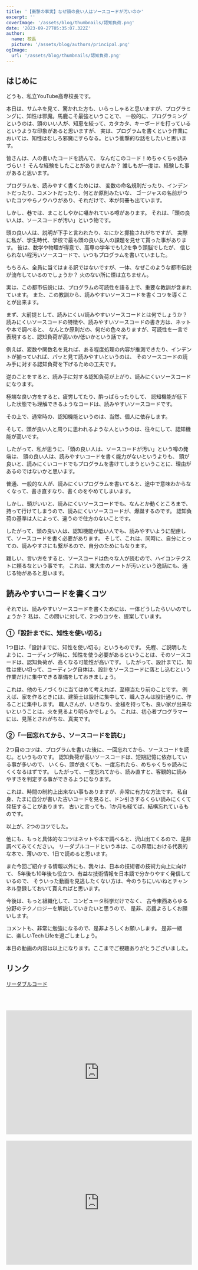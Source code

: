 ```yaml
---
title: '【衝撃の事実】なぜ頭の良い人はソースコードが汚いのか'
excerpt: ''
coverImage: '/assets/blog/thumbnails/認知負荷.png'
date: '2023-09-27T05:35:07.322Z'
author:
  name: 校長
  picture: '/assets/blog/authors/principal.png'
ogImage:
  url: '/assets/blog/thumbnails/認知負荷.png'
---
```

## はじめに
どうも、私立YouTube高専校長です。

本日は、サムネを見て、驚かれた方も、いらっしゃると思いますが、プログラミングに、知性は邪魔。馬鹿こそ最強ということで、
一般的に、プログラミングというのは、頭のいい人が、知恵を絞って、カタカタ、キーボードを打っているというような印象があると思いますが、
実は、プログラムを書くという作業においては、知性はむしろ邪魔にすらなる。という衝撃的な話をしたいと思います。

皆さんは、人の書いたコードを読んで、
なんだこのコード！めちゃくちゃ読みづらい！
そんな経験をしたことがありませんか？
誰しもが一度は、経験した事があると思います。

プログラムを、読みやすく書くためには、
変数の命名規則だったり、インデントだったり、コメントだったり、何とか原則みたいな、
ゴージャスの名前がついたコツやらノウハウがあり、それだけで、本が何冊も出ています。

しかし、巷では、まことしやかに囁かれている噂があります。
それは、「頭の良い人は、ソースコードが汚い」という物です。

頭の良い人は、説明が下手と言われたり、なにかと揶揄されがちですが、
実際に私が、学生時代、学校で最も頭の良い友人の課題を見せて貰った事があります。
彼は、数学や物理が得意で、高専の学年でも1,2を争う頭脳でしたが、
信じられない程汚いソースコードで、いつもプログラムを書いていました。

もちろん、全員に当てはまる訳ではないですが、一体、なぜこのような都市伝説が流布しているのでしょうか？
火のない所に煙は立ちません。

実は、この都市伝説には、プログラムの可読性を語る上で、重要な教訓が含まれています。
また、この教訓から、読みやすいソースコードを書くコツを導くことが出来ます。

まず、大前提として、読みにくい/読みやすいソースコードとは何でしょうか？
読みにくいソースコードの特徴や、読みやすいソースコードの書き方は、ネットや本で調べると、
なんとか原則だの、何だの色々ありますが、可読性を一言で表現すると、認知負荷が高いか/低いかという話です。

例えば、変数や関数名を見れば、ある程度処理の内容が推測できたり、インデントが揃っていれば、パッと見て読みやすいというのは、
そのソースコードの読み手に対する認知負荷を下げるための工夫です。

逆のことをすると、読み手に対する認知負荷が上がり、読みにくいソースコードになります。

極端な良い方をすると、疲労してたり、酔っぱらったりして、
認知機能が低下した状態でも理解できるようなコードは、読みやすいソースコードです。

その上で、通常時の、認知機能というのは、当然、個人に依存します。

そして、頭が良い人と周りに思われるような人というのは、往々にして、認知機能が高いです。

したがって、私が思うに、「頭の良い人は、ソースコードが汚い」という噂の発端は、
頭の良い人は、読みやすいコードを書く能力がないというよりも、
頭が良いと、読みにくいコードでもプログラムを書けてしまうということに、理由があるのではないかと思います。

普通、一般的な人が、読みにくいプログラムを書いてると、途中で意味わからなくなって、書き直すなり、書くのをやめてしまいます。

しかし、頭がいいと、読みにくいソースコードでも、なんとか動くところまで、
持って行けてしまうので、読みにくいソースコードが、爆誕するのです。
認知負荷の基準は人によって、違うので仕方のないことです。

したがって、頭の良い人は、認知機能が低い人でも、読みやすいように配慮して、ソースコードを書く必要があります。
そして、これは、同時に、自分にとっての、読みやすさにも繋がるので、自分のためにもなります。

難しい、言い方をすると、ソースコードは色々な人が読むので、ハイコンテクストに頼るなという事です。
これは、東大生のノートが汚いという逸話にも、通じる物があると思います。

## 読みやすいコードを書くコツ
それでは、読みやすいソースコードを書くためには、一体どうしたらいいのでしょうか？
私は、この問いに対して、2つのコツを、提案しています。

### ①「設計までに、知性を使い切る」
1つ目は、「設計までに、知性を使い切る」というものです。
先程、ご説明したように、コーディング時に、知性を使う必要があるということは、そのソースコードは、認知負荷が、高くなる可能性が高いです。
したがって、設計までに、知性は使い切って、コーディング自体は、設計をソースコードに落とし込むという作業だけに集中できる準備をしておきましょう。

これは、他のモノづくりに当てはめて考えれば、至極当たり前のことです。
例えば、家を作るときには、建築士は設計に集中して、職人さんは設計通りに、作ることに集中します。
職人さんが、いきなり、金槌を持っても、良い家が出来ないということは、火を見るより明らかでしょう。
これは、初心者プログラマーには、見落とされがちな、真実です。

### ②「一回忘れてから、ソースコードを読む」
2つ目のコツは、プログラムを書いた後に、一回忘れてから、ソースコードを読む。というものです。
認知負荷が高いソースコードは、短期記憶に依存している事が多いので、
いくら、頭が良くても、一度忘れたら、めちゃくちゃ読みにくくなるはずです。
したがって、一度忘れてから、読み直すと、客観的に読みやすさを判定する事ができるようになります。

これは、時間の制約上出来ない事もありますが、非常に有力な方法です。
私自身、たまに自分が書いた古いコードを見ると、ドン引きするくらい読みにくくて発狂することがあります。
古いと言っても、1か月も経てば、結構忘れているものです。

以上が、2つのコツでした。

他にも、もっと具体的なコツはネットや本で調べると、沢山出てくるので、是非調べてみてください。
リーダブルコードという本は、この界隈における代表的な本で、薄いので、1日で読めると思います。

また今回ご紹介する情報以外にも、我々は、日本の技術者の技術力向上に向けて、
5年後も10年後も役立つ、有益な技術情報を日本語で分かりやすく発信しているので、
そういった動画を見逃したくない方は、今のうちにいいねとチャンネル登録しておいて貰えればと思います。

今後は、もっと組織化して、コンピュータ科学だけでなく、
古今東西あらゆる分野のテクノロジーを解説していきたいと思うので、
是非、応援よろしくお願いします。

コメントも、非常に勉強になるので、是非よろしくお願いします。
是非一緒に、楽しいTech Lifeを過ごしましょう。

本日の動画の内容は以上になります。ここまでご視聴ありがとうございました。

## リンク

[リーダブルコード](https://www.amazon.co.jp/%E3%83%AA%E3%83%BC%E3%83%80%E3%83%96%E3%83%AB%E3%82%B3%E3%83%BC%E3%83%89-%E2%80%95%E3%82%88%E3%82%8A%E8%89%AF%E3%81%84%E3%82%B3%E3%83%BC%E3%83%89%E3%82%92%E6%9B%B8%E3%81%8F%E3%81%9F%E3%82%81%E3%81%AE%E3%82%B7%E3%83%B3%E3%83%97%E3%83%AB%E3%81%A7%E5%AE%9F%E8%B7%B5%E7%9A%84%E3%81%AA%E3%83%86%E3%82%AF%E3%83%8B%E3%83%83%E3%82%AF-Theory-practice-Boswell/dp/4873115655)


<br/><br/>
<div style="position: relative; height:0px; width: 100%; padding-top: 66.6666%;">
  <iframe src="https://onedrive.live.com/embed?resid=BE72E3BA9ED96E94%211470&amp;authkey=!AD9QhLeLL7TjnrM&amp;em=2&amp;wdAr=1.7777777777777777" width="560px" height="315px" frameborder="0" style="position: absolute; top: 0; left: 0; width: 100%; height: 100%;" >これは、<a target="_blank" href="https://office.com/webapps">Office</a> の機能を利用した、<a target="_blank" href="https://office.com">Microsoft Office</a> の埋め込み型のプレゼンテーションです。</iframe>
</div>
<br/>
<div style="position: relative; height:0px; width: 100%; padding-top: 66.6666%;">
  <iframe width="560" height="315" src="https://www.youtube.com/embed/rusqJ2WP5ZI?enablejsapi=1" title="YouTube video player" frameborder="0" style="position: absolute; top: 0; left: 0; width: 100%; height: 100%;" allow="accelerometer; autoplay; clipboard-write; encrypted-media; gyroscope; picture-in-picture; web-share" allowfullscreen></iframe>
</div>

